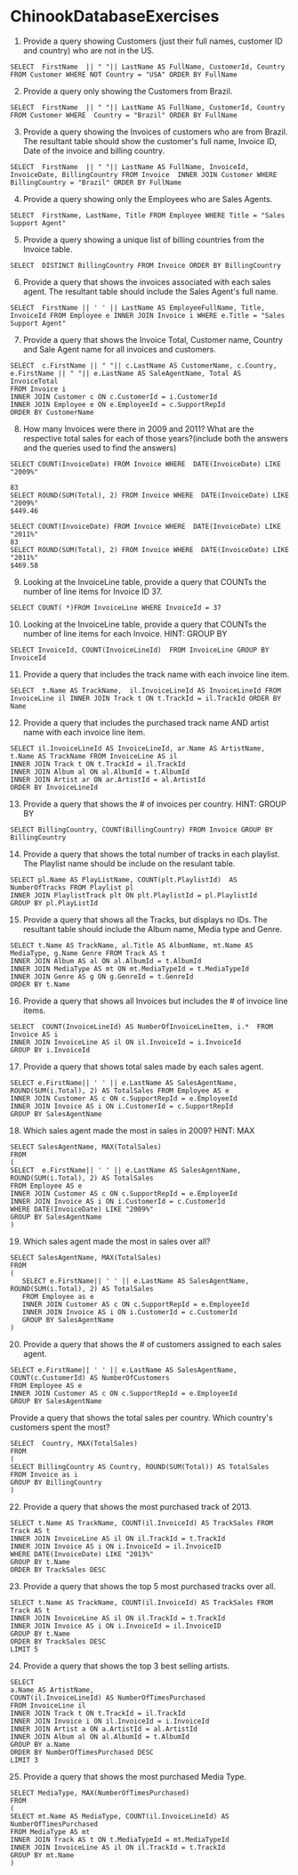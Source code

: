 # ChinookDatabaseExercises



1) Provide a query showing Customers (just their full names, customer ID and country) who are not in the US.

```
SELECT  FirstName  || " "|| LastName AS FullName, CustomerId, Country FROM Customer WHERE NOT Country = "USA" ORDER BY FullName
```

2) Provide a query only showing the Customers from Brazil.

```
SELECT  FirstName  || " "|| LastName AS FullName, CustomerId, Country FROM Customer WHERE  Country = "Brazil" ORDER BY FullName
```

3) Provide a query showing the Invoices of customers who are from Brazil. The resultant table should show the customer's full name, Invoice ID, Date of the invoice and billing country.

```
SELECT  FirstName  || " "|| LastName AS FullName, InvoiceId, InvoiceDate, BillingCountry FROM Invoice  INNER JOIN Customer WHERE  BillingCountry = "Brazil" ORDER BY FullName
```

4) Provide a query showing only the Employees who are Sales Agents.

```
SELECT  FirstName, LastName, Title FROM Employee WHERE Title = "Sales Support Agent"
```

5) Provide a query showing a unique list of billing countries from the Invoice table.

```
SELECT  DISTINCT BillingCountry FROM Invoice ORDER BY BillingCountry
```
6) Provide a query that shows the invoices associated with each sales agent. The resultant table should include the Sales Agent's full name.

```
SELECT  FirstName || ' ' || LastName AS EmployeeFullName, Title, InvoiceId FROM Employee e INNER JOIN Invoice i WHERE e.Title = "Sales Support Agent" 
```

7) Provide a query that shows the Invoice Total, Customer name, Country and Sale Agent name for all invoices and customers.

```
SELECT  c.FirstName || " "|| c.LastName AS CustomerName, c.Country, e.FirstName || " "|| e.LastName AS SaleAgentName, Total AS InvoiceTotal
FROM Invoice i 
INNER JOIN Customer c ON c.CustomerId = i.CustomerId
INNER JOIN Employee e ON e.EmployeeId = c.SupportRepId
ORDER BY CustomerName
```

8) How many Invoices were there in 2009 and 2011? What are the respective total sales for each of those years?(include both the answers and the queries used to find the answers)

```
SELECT COUNT(InvoiceDate) FROM Invoice WHERE  DATE(InvoiceDate) LIKE "2009%"

83
SELECT ROUND(SUM(Total), 2) FROM Invoice WHERE  DATE(InvoiceDate) LIKE "2009%"
$449.46

SELECT COUNT(InvoiceDate) FROM Invoice WHERE  DATE(InvoiceDate) LIKE "2011%"
83
SELECT ROUND(SUM(Total), 2) FROM Invoice WHERE  DATE(InvoiceDate) LIKE "2011%"
$469.58
```

9) Looking at the InvoiceLine table, provide a query that COUNTs the number of line items for Invoice ID 37.

```
SELECT COUNT( *)FROM InvoiceLine WHERE InvoiceId = 37
```

10) Looking at the InvoiceLine table, provide a query that COUNTs the number of line items for each Invoice. HINT: GROUP BY

```
SELECT InvoiceId, COUNT(InvoiceLineId)  FROM InvoiceLine GROUP BY InvoiceId
```

11) Provide a query that includes the track name with each invoice line item.

```
SELECT  t.Name AS TrackName,  il.InvoiceLineId AS InvoiceLineId FROM InvoiceLine il INNER JOIN Track t ON t.TrackId = il.TrackId ORDER BY Name
```

12) Provide a query that includes the purchased track name AND artist name with each invoice line item.

```
SELECT il.InvoiceLineId AS InvoiceLineId, ar.Name AS ArtistName, t.Name AS TrackName FROM InvoiceLine AS il 
INNER JOIN Track t ON t.TrackId = il.TrackId
INNER JOIN Album al ON al.AlbumId = t.AlbumId
INNER JOIN Artist ar ON ar.ArtistId = al.ArtistId
ORDER BY InvoiceLineId
```

13) Provide a query that shows the # of invoices per country. HINT: GROUP BY

```
SELECT BillingCountry, COUNT(BillingCountry) FROM Invoice GROUP BY BillingCountry
```

14) Provide a query that shows the total number of tracks in each playlist. The Playlist name should be include on the resulant table.

```
SELECT pl.Name AS PlayListName, COUNT(plt.PlaylistId)  AS NumberOfTracks FROM Playlist pl
INNER JOIN PlaylistTrack plt ON plt.PlaylistId = pl.PlaylistId
GROUP BY pl.PlayListId
```

15) Provide a query that shows all the Tracks, but displays no IDs. The resultant table should include the Album name, Media type and Genre.

```
SELECT t.Name AS TrackName, al.Title AS AlbumName, mt.Name AS MediaType, g.Name Genre FROM Track AS t
INNER JOIN Album AS al ON al.AlbumId = t.AlbumId
INNER JOIN MediaType AS mt ON mt.MediaTypeId = t.MediaTypeId
INNER JOIN Genre AS g ON g.GenreId = t.GenreId
ORDER BY t.Name
```

16) Provide a query that shows all Invoices but includes the # of invoice line items.

```
SELECT  COUNT(InvoiceLineId) AS NumberOfInvoiceLineItem, i.*  FROM Invoice AS i
INNER JOIN InvoiceLine AS il ON il.InvoiceId = i.InvoiceId
GROUP BY i.InvoiceId
```

17) Provide a query that shows total sales made by each sales agent.

```
SELECT e.FirstName|| ' ' || e.LastName AS SalesAgentName, ROUND(SUM(i.Total), 2) AS TotalSales FROM Employee AS e
INNER JOIN Customer AS c ON c.SupportRepId = e.EmployeeId
INNER JOIN Invoice AS i ON i.CustomerId = c.SupportRepId
GROUP BY SalesAgentName
```

18) Which sales agent made the most in sales in 2009? HINT: MAX

```
SELECT SalesAgentName, MAX(TotalSales)
FROM 
(
SELECT  e.FirstName|| ' ' || e.LastName AS SalesAgentName, ROUND(SUM(i.Total), 2) AS TotalSales 
FROM Employee AS e
INNER JOIN Customer AS c ON c.SupportRepId = e.EmployeeId
INNER JOIN Invoice AS i ON i.CustomerId = c.CustomerId
WHERE DATE(InvoiceDate) LIKE "2009%"
GROUP BY SalesAgentName
)
```

19) Which sales agent made the most in sales over all?

```
SELECT SalesAgentName, MAX(TotalSales)
FROM
(
   SELECT e.FirstName|| ' ' || e.LastName AS SalesAgentName, ROUND(SUM(i.Total), 2) AS TotalSales 
   FROM Employee as e 
   INNER JOIN Customer AS c ON c.SupportRepId = e.EmployeeId
   INNER JOIN Invoice AS i ON i.CustomerId = c.CustomerId
   GROUP BY SalesAgentName
) 
```

20) Provide a query that shows the # of customers assigned to each sales agent.

```
SELECT e.FirstName|| ' ' || e.LastName AS SalesAgentName, COUNT(c.CustomerId) AS NumberOfCustomers
FROM Employee AS e
INNER JOIN Customer AS c ON c.SupportRepId = e.EmployeeId
GROUP BY SalesAgentName
```

Provide a query that shows the total sales per country. Which country's customers spent the most?

```
SELECT  Country, MAX(TotalSales)
FROM
(
SELECT BillingCountry AS Country, ROUND(SUM(Total)) AS TotalSales
FROM Invoice as i
GROUP BY BillingCountry
)
```

22) Provide a query that shows the most purchased track of 2013.

```
SELECT t.Name AS TrackName, COUNT(il.InvoiceId) AS TrackSales FROM Track AS t
INNER JOIN InvoiceLine AS il ON il.TrackId = t.TrackId
INNER JOIN Invoice AS i ON i.InvoiceId = il.InvoiceID
WHERE DATE(InvoiceDate) LIKE "2013%"
GROUP BY t.Name
ORDER BY TrackSales DESC
```

23) Provide a query that shows the top 5 most purchased tracks over all.

```
SELECT t.Name AS TrackName, COUNT(il.InvoiceId) AS TrackSales FROM Track AS t
INNER JOIN InvoiceLine AS il ON il.TrackId = t.TrackId
INNER JOIN Invoice AS i ON i.InvoiceId = il.InvoiceID
GROUP BY t.Name
ORDER BY TrackSales DESC
LIMIT 5
```

24) Provide a query that shows the top 3 best selling artists.

```
SELECT 
a.Name AS ArtistName, 
COUNT(il.InvoiceLineId) AS NumberOfTimesPurchased
FROM InvoiceLine il
INNER JOIN Track t ON t.TrackId = il.TrackId
INNER JOIN Invoice i ON il.InvoiceId = i.InvoiceId
INNER JOIN Artist a ON a.ArtistId = al.ArtistId
INNER JOIN Album al ON al.AlbumId = t.AlbumId
GROUP BY a.Name
ORDER BY NumberOfTimesPurchased DESC
LIMIT 3
```

25) Provide a query that shows the most purchased Media Type.

```
SELECT MediaType, MAX(NumberOfTimesPurchased)
FROM
(
SELECT mt.Name AS MediaType, COUNT(il.InvoiceLineId) AS NumberOfTimesPurchased
FROM MediaType AS mt
INNER JOIN Track AS t ON t.MediaTypeId = mt.MediaTypeId
INNER JOIN InvoiceLine AS il ON il.TrackId = t.TrackId
GROUP BY mt.Name
)
```
```
